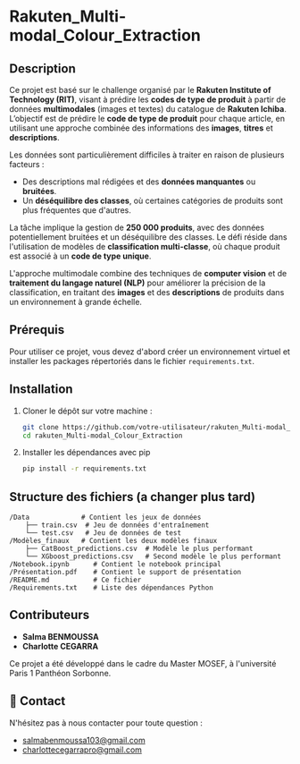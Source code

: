 # Rakuten_Multi-modal_Colour_Extraction

## Description

Ce projet est basé sur le challenge organisé par le **Rakuten Institute of Technology (RIT)**, visant à prédire les **codes de type de produit** à partir de données **multimodales** (images et textes) du catalogue de **Rakuten Ichiba**. L’objectif est de prédire le **code de type de produit** pour chaque article, en utilisant une approche combinée des informations des **images**, **titres** et **descriptions**.

Les données sont particulièrement difficiles à traiter en raison de plusieurs facteurs :

- Des descriptions mal rédigées et des **données manquantes** ou **bruitées**.
- Un **déséquilibre des classes**, où certaines catégories de produits sont plus fréquentes que d'autres.

La tâche implique la gestion de **250 000 produits**, avec des données potentiellement bruitées et un déséquilibre des classes. Le défi réside dans l'utilisation de modèles de **classification multi-classe**, où chaque produit est associé à un **code de type unique**.

L'approche multimodale combine des techniques de **computer vision** et de **traitement du langage naturel (NLP)** pour améliorer la précision de la classification, en traitant des **images** et des **descriptions** de produits dans un environnement à grande échelle.


## Prérequis

Pour utiliser ce projet, vous devez d'abord créer un environnement virtuel et installer les packages répertoriés dans le fichier `requirements.txt`.

## Installation

1. Cloner le dépôt sur votre machine :
   ```bash
   git clone https://github.com/votre-utilisateur/rakuten_Multi-modal_Colour_Extraction.git
   cd rakuten_Multi-modal_Colour_Extraction

2. Installer les dépendances avec pip
   ```bash
   pip install -r requirements.txt

## Structure des fichiers (a changer plus tard)
``` 
/Data             # Contient les jeux de données
    ├── train.csv  # Jeu de données d'entraînement
    └── test.csv   # Jeu de données de test
/Modèles_finaux   # Contient les deux modèles finaux
    ├── CatBoost_predictions.csv  # Modèle le plus performant
    └── XGboost_predictions.csv   # Second modèle le plus performant
/Notebook.ipynb      # Contient le notebook principal
/Présentation.pdf    # Contient le support de présentation
/README.md           # Ce fichier
/Requirements.txt    # Liste des dépendances Python
```
## Contributeurs

- **Salma BENMOUSSA**
- **Charlotte CEGARRA**

Ce projet a été développé dans le cadre du Master MOSEF, à l'université Paris 1 Panthéon Sorbonne.

## 📩 Contact

N'hésitez pas à nous contacter pour toute question :

- salmabenmoussa103@gmail.com 
- charlottecegarrapro@gmail.com
